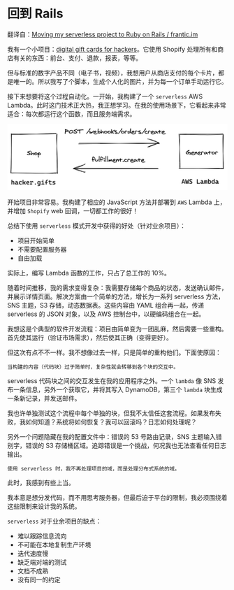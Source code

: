 # 回到 Rails



翻译自：[Moving my serverless project to Ruby on Rails / frantic.im](https://frantic.im/back-to-rails)





我有一个小项目：[digital gift cards for hackers](https://hacker.gifts/)。它使用 Shopify 处理所有和商店有关的东西：前台、支付、退款，报表，等等。



但与标准的数字产品不同（电子书，视频），我想用户从商店支付的每个卡片，都是唯一的。所以我写了个脚本，生成个人化的图片，并为每一个订单手动运行它。



接下来想要将这个过程自动化。一开始，我构建了一个 `serverless` AWS Lambda。此时这门技术正大热，我正想学习。在我的使用场景下，它看起来非常适合：每次都运行这个函数，而且服务端需求。



![img](./static/images/simple-lambda.png)



开始项目非常容易。我构建了相应的 JavaScript 方法并部署到 `AWS` Lambda 上，并增加 `Shopify` web 回调，一切都工作的很好！



总结下使用 `serverless` 模式开发中获得的好处（针对业余项目）：

- 项目开始简单
- 不需要配置服务器
- 自由加载



实际上，编写 Lambda 函数的工作，只占了总工作的 10%。



随着时间推移，我的需求变得复杂：我需要存储每个商品的状态，发送确认邮件，并展示详情页面。解决方案由一个简单的方法，增长为一系列 serverless 方法，SNS 主题，S3 存储，动态数据表。这些内容由 YAML 组合再一起，传递 serverless 的 JSON 对象，以及 AWS 控制台中，以硬编码组合在一起。



我想这是个典型的软件开发流程：项目由简单变为一团乱麻，然后需要一些重构。首先使其运行（验证市场需求），然后使其正确（变得更好）。



但这次有点不不一样。我不想像过去一样，只是简单的重构他们。下面使原因：



```
当构建的内容（代码块）过于简单时，复杂性就会转移到各个块的交互中。
```



serverless 代码块之间的交互发生在我的应用程序之外。一个 `lambda` 像 SNS 发布一条信息，另外一个获取它，并将其写入 DynamoDB，第三个 `lambda` 块生成一条新记录，并发送邮件。



我也许单独测试这个流程中每个单独的块，但我不太信任这套流程。如果发布失败，我如何知道？系统将如何恢复？我可以回滚吗？日志如何处理呢？



另外一个问题隐藏在我的配置文件中：错误的 53 号路由记录，SNS 主题输入错别字，错误的 S3 存储桶区域。追踪错误是一个挑战，何况我也无法查看任何日志输出。



```
使用 serverless 时，我不再处理项目的域，而是处理分布式系统的域。
```



此时，我感到有些上当。



我本意是想分发代码，而不用思考服务器，但最后迫于平台的限制，我必须围绕着这些限制来设计我的系统。



`serverless` 对于业余项目的缺点：

- 难以跟踪信息流向
- 不可能在本地复制生产环境
- 迭代速度慢
- 缺乏端对端的测试
- 文档不成熟
- 没有同一的约定

















